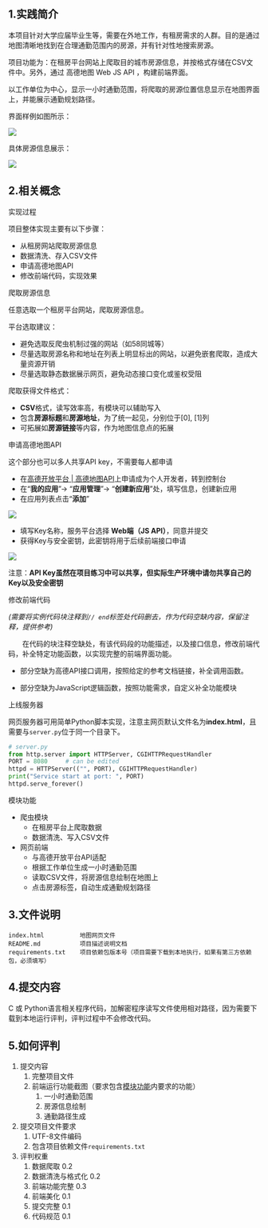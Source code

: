 ## 1.实践简介


本项目针对大学应届毕业生等，需要在外地工作，有租房需求的人群。目的是通过地图清晰地找到在合理通勤范围内的房源，并有针对性地搜索房源。

项目功能为：在租房平台网站上爬取目的城市房源信息，并按格式存储在CSV文件中。另外，通过 高德地图 Web JS API ，构建前端界面。

以工作单位为中心，显示一小时通勤范围，将爬取的房源位置信息显示在地图界面上，并能展示通勤规划路径。

界面样例如图所示：

![](https://icode-image.oss-cn-beijing.aliyuncs.com/a10080a8102d060df30a2d71c73ec397.png)

具体房源信息展示：

![](https://icode-image.oss-cn-beijing.aliyuncs.com/44a434b355ae984abfcd1bc6b913667e.png)

## 2.相关概念


实现过程

项目整体实现主要有以下步骤：

- 从租房网站爬取房源信息
- 数据清洗、存入CSV文件
- 申请高德地图API
- 修改前端代码，实现效果

爬取房源信息

任意选取一个租房平台网站，爬取房源信息。

平台选取建议：

- 避免选取反爬虫机制过强的网站（如58同城等）
- 尽量选取房源名称和地址在列表上明显标出的网站，以避免嵌套爬取，造成大量资源开销
- 尽量选取静态数据展示网页，避免动态接口变化或鉴权受阻

爬取获得文件格式：

- **CSV**格式，读写效率高，有模块可以辅助写入
- 包含**房源标题**和**房源地址**，为了统一起见，分别位于[0], [1]列
- 可拓展如**房源链接**等内容，作为地图信息点的拓展

申请高德地图API

这个部分也可以多人共享API key，不需要每人都申请

- 在[高德开放平台 | 高德地图API](https://lbs.amap.com/)上申请成为个人开发者，转到控制台
- 在“**我的应用**”-> “**应用管理**”-> “**创建新应用**”处，填写信息，创建新应用
- 在应用列表点击“**添加**”

![](https://icode-image.oss-cn-beijing.aliyuncs.com/f370d0619d4cedc5fdbe4e753560376b.png)

- 填写Key名称，服务平台选择 **Web端（JS API）**，同意并提交
- 获得Key与安全密钥，此密钥将用于后续前端接口申请

![](https://icode-image.oss-cn-beijing.aliyuncs.com/dc4c88bfd8877fc1dca570c232eb94ab.png)

 注意：**API Key虽然在项目练习中可以共享，但实际生产环境中请勿共享自己的Key以及安全密钥**

修改前端代码

*(需要将实例代码块注释到`// end`标签处代码删去，作为代码空缺内容，保留注释，提供参考)*

&emsp;&emsp;在代码的块注释空缺处，有该代码段的功能描述，以及接口信息，修改前端代码，补全特定功能函数，以实现完整的前端界面功能。

* 部分空缺为高德API接口调用，按照给定的参考文档链接，补全调用函数。

* 部分空缺为JavaScript逻辑函数，按照功能需求，自定义补全功能模块

上线服务器

网页服务器可用简单Python脚本实现，注意主网页默认文件名为**index.html**，且需要与`server.py`位于同一个目录下。

```python
# server.py
from http.server import HTTPServer, CGIHTTPRequestHandler
PORT = 8080		# can be edited
httpd = HTTPServer(("", PORT), CGIHTTPRequestHandler)
print("Service start at port: ", PORT)
httpd.serve_forever()
```
模块功能

- 爬虫模块
  - 在租房平台上爬取数据
  - 数据清洗、写入CSV文件
- 网页前端
  - 与高德开放平台API适配
  - 根据工作单位生成一小时通勤范围
  - 读取CSV文件，将房源信息绘制在地图上
  - 点击房源标签，自动生成通勤规划路径

## 3.文件说明

```text
index.html          地图网页文件
README.md			项目描述说明文档
requirements.txt	项目依赖包版本号（项目需要下载到本地执行，如果有第三方依赖包，必须填写）
```


## 4.提交内容

C 或 Python语言相关程序代码，加解密程序读写文件使用相对路径，因为需要下载到本地运行评判，评判过程中不会修改代码。

## 5.如何评判

1. 提交内容
   1. 完整项目文件
   2. 前端运行功能截图（要求包含[模块功能](#模块功能)内要求的功能）
      1. 一小时通勤范围
      2. 房源信息绘制
      3. 通勤路径生成
2. 提交项目文件要求
   1. UTF-8文件编码
   2. 包含项目依赖文件`requirements.txt`
3. 评判权重
   1. 数据爬取 0.2
   2. 数据清洗与格式化 0.2
   3. 前端功能完整 0.3
   4. 前端美化 0.1
   5. 提交完整 0.1
   6. 代码规范 0.1
